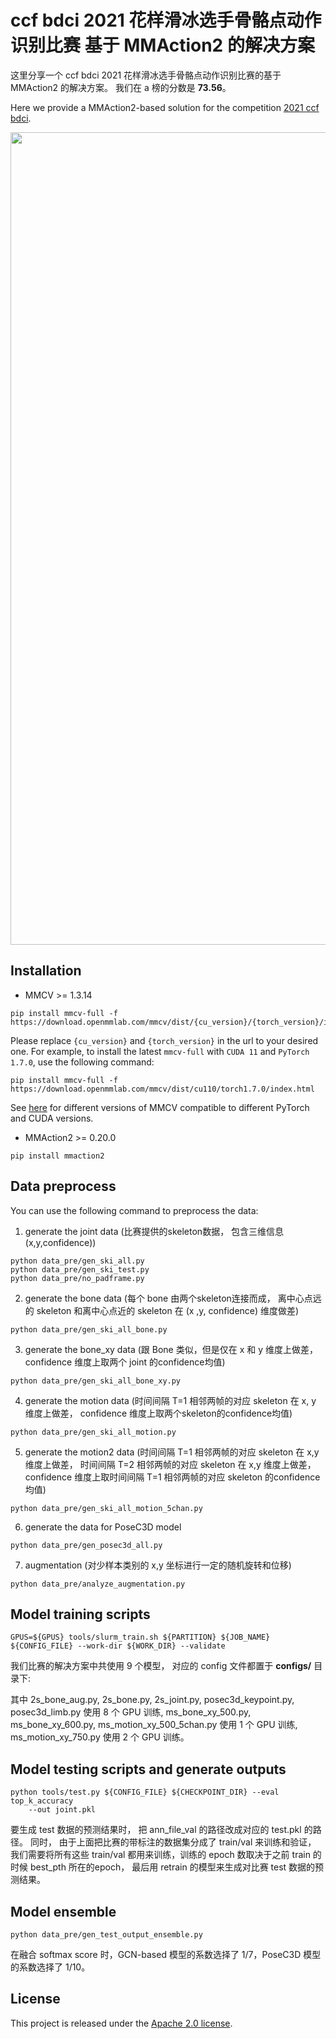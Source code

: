 # ccf bdci 2021 花样滑冰选手骨骼点动作识别比赛 基于 MMAction2 的解决方案

这里分享一个 ccf bdci 2021 花样滑冰选手骨骼点动作识别比赛的基于 MMAction2 的解决方案。
我们在 a 榜的分数是 **73.56**。

Here we provide a MMAction2-based solution for the competition [2021 ccf bdci](https://www.datafountain.cn/competitions/519).

<div align="center">
  <img src="https://user-images.githubusercontent.com/30782254/144176051-9bbbe5bb-c83f-4d8c-99d5-656f96eb5075.png" width="1300"/>
</div>

## Installation

- MMCV >= 1.3.14

```shell
pip install mmcv-full -f https://download.openmmlab.com/mmcv/dist/{cu_version}/{torch_version}/index.html
```

Please replace ``{cu_version}`` and ``{torch_version}`` in the url to your desired one. For example, to install the latest ``mmcv-full`` with ``CUDA 11`` and ``PyTorch 1.7.0``, use the following command:

```shell
pip install mmcv-full -f https://download.openmmlab.com/mmcv/dist/cu110/torch1.7.0/index.html
```

See [here](https://github.com/open-mmlab/mmcv#installation) for different versions of MMCV compatible to different PyTorch and CUDA versions.

- MMAction2 >= 0.20.0

```shell
pip install mmaction2
```

## Data preprocess

You can use the following command to preprocess the data:

1. generate the joint data (比赛提供的skeleton数据， 包含三维信息 (x,y,confidence))

```shell
python data_pre/gen_ski_all.py
python data_pre/gen_ski_test.py
python data_pre/no_padframe.py
```

2. generate the bone data (每个 bone 由两个skeleton连接而成， 离中心点远的 skeleton 和离中心点近的 skeleton 在 (x ,y, confidence) 维度做差)

```shell
python data_pre/gen_ski_all_bone.py
```

3. generate the bone_xy data (跟 Bone 类似，但是仅在 x 和 y 维度上做差， confidence 维度上取两个 joint 的confidence均值)

```shell
python data_pre/gen_ski_all_bone_xy.py
```

4. generate the motion data (时间间隔 T=1 相邻两帧的对应 skeleton 在 x, y 维度上做差， confidence 维度上取两个skeleton的confidence均值)

```shell
python data_pre/gen_ski_all_motion.py
```

5. generate the  motion2 data  (时间间隔 T=1 相邻两帧的对应 skeleton 在 x,y 维度上做差， 时间间隔 T=2 相邻两帧的对应 skeleton 在 x,y 维度上做差， confidence 维度上取时间间隔 T=1 相邻两帧的对应 skeleton 的confidence均值)

```shell
python data_pre/gen_ski_all_motion_5chan.py
```

6. generate the data for PoseC3D model

```shell
python data_pre/gen_posec3d_all.py
```

7. augmentation (对少样本类别的 x,y 坐标进行一定的随机旋转和位移)

```shell
python data_pre/analyze_augmentation.py
```

## Model training scripts

```shell
GPUS=${GPUS} tools/slurm_train.sh ${PARTITION} ${JOB_NAME} ${CONFIG_FILE} --work-dir ${WORK_DIR} --validate
```

我们比赛的解决方案中共使用 9 个模型， 对应的 config 文件都置于 **configs/** 目录下:

其中 2s_bone_aug.py, 2s_bone.py, 2s_joint.py, posec3d_keypoint.py, posec3d_limb.py 使用 8 个 GPU 训练,
ms_bone_xy_500.py, ms_bone_xy_600.py, ms_motion_xy_500_5chan.py 使用 1 个 GPU 训练,
ms_motion_xy_750.py 使用 2 个 GPU 训练。

## Model testing scripts and generate outputs

```shell
python tools/test.py ${CONFIG_FILE} ${CHECKPOINT_DIR} --eval top_k_accuracy
    --out joint.pkl
```

要生成 test 数据的预测结果时， 把 ann_file_val 的路径改成对应的 test.pkl 的路径。
同时， 由于上面把比赛的带标注的数据集分成了 train/val 来训练和验证， 我们需要将所有这些
train/val 都用来训练，训练的 epoch 数取决于之前 train 的时候 best_pth 所在的epoch，
最后用 retrain 的模型来生成对比赛 test 数据的预测结果。

## Model ensemble

```shell
python data_pre/gen_test_output_ensemble.py
```

在融合 softmax score 时，GCN-based 模型的系数选择了 1/7，PoseC3D 模型的系数选择了 1/10。


## License

This project is released under the [Apache 2.0 license](LICENSE).
